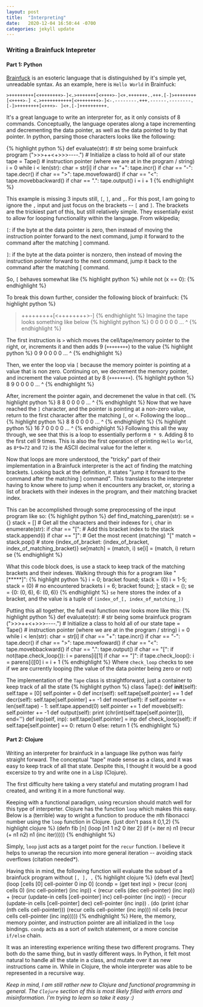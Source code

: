 ```yaml
---
layout: post
title:  "Interpreting"
date:   2020-12-04 16:50:44 -0700
categories: jekyll update
---
```

### Writing a Brainfuck Intepreter
#### Part 1: Python
[Brainfuck][brainfuck-wiki] is an esoteric language that is distinguished by it's simple yet, unreadable syntax. As an example, here is `Hello World` in Brainfuck: 

`>+++++++++[<++++++++>-]<.>+++++++[<++++>-]<+.+++++++..+++.[-]>++++++++[<++++>-] <.>+++++++++++[<++++++++>-]<-.--------.+++.------.--------.[-]>++++++++[<+++>- ]<+.[-]++++++++++.`

It's a great language to write an interpreter for, as it only consists of 8 commands. Conceptually, the language operates along a tape incrementing and decrementing the data pointer, as well as the data pointed to by that pointer. In python, parsing those characters looks like the following:

{% highlight python %}
def evaluate(str):
    # str being some brainfuck program (">>>++<+>>>----.")
    # Initialize a class to hold all of our state
    tape = Tape()
    # instruction pointer (where we are at in the program / string)
    i = 0
    while i < len(str):
        char = str[i]
        if char == "+": tape.incr()
        if char == "-": tape.decr()
        if char == ">": tape.movefoward()
        if char == "<": tape.movebbackward()
        if char == ".": tape.output()
        i = i + 1
{% endhighlight %}

This example is missing 3 inputs still, `[`, `]`, and `,`. For this post, I am going to ignore the `,` input and just focus on the brackets -- `[` and `]`.
The brackets are the trickiest part of this, but still relatively simple. They essentially exist to allow for looping functionality within the language. From wikipedia;

`[`: if the byte at the data pointer is zero, then instead of moving the instruction pointer forward to the next command, jump it forward to the command after the matching ] command. 

`]`: if the byte at the data pointer is nonzero, then instead of moving the instruction pointer forward to the next command, jump it back to the command after the matching [ command. 

So, `[` behaves somewhat like
{% highlight python %}
while not (x == 0):
{% endhighlight %}

To break this down further, consider the following block of brainfuck:
{% highlight python %}
>+++++++++[<++++++++>-]
{% endhighlight %}
Imagine the tape looks something like below
{% highlight python %}
0 0 0 0 0 0 ...
^
{% endhighlight %}

The first instruction is `>` which moves the cell/tape/memory pointer to the right, or, increments it and then adds 9 (`++++++++`) to the value
{% highlight python %}
0 9 0 0 0 0 ...
  ^
{% endhighlight %}

Then, we enter the loop via `[` because the memory pointer is pointing at a value that is non zero. Continuing on, we decrement the memory pointer, and increment the value pointed at by 8 (`++++++++`). 
{% highlight python %}
8 9 0 0 0 0 ...
^
{% endhighlight %}

After, increment the pointer again, and decremenet the value in that cell.
{% highlight python %}
8 8 0 0 0 0 ...
  ^
{% endhighlight %}
Now that we have reached the `]` character, and the pointer is pointing at a non-zero value, return to the first character after the matching `[`, or `<`. Following the loop...
{% highlight python %}
8 8 0 0 0 0 ...
^
{% endhighlight %}
{% highlight python %}
16 7 0 0 0 0 ...
^
{% endhighlight %}
Following this all the way through, we see that this is a loop to essentially perform `8 * 9`. Adding 8 to the first cell 9 times. This is also the first operation of printing `Hello World`, as `8*9=72` and `72` is the ASCII decimal value for the letter `H`. 


Now that loops are more understood, the "tricky" part of their implementation in a Brainfuck interpreter is the act of finding the matching brackets. Looking back at the definition, it states "jump it forward to the command after the matching ] command". This translates to the interpreter having to know where to jump when it encounters any bracket, or, storing a list of brackets with their indexes in the program, and their matching bracket index. 

This can be accomplished through some preprocessing of the input program like so:
{% highlight python %}
def find_matching_paren(str):
    se = {}
    stack = []
    # Get all the characters and their indexes
    for i, char in enumerate(str):
        if char == "[":
            # Add this bracket index to the stack
            stack.append(i)
        if char == "]":
            # Get the most recent (matching) "["
            match = stack.pop()
            # store {index_of_bracket: (index_of_bracket, index_of_matching_bracket)}
            se[match] = (match, i)
            se[i] = (match, i)
    return se
{% endhighlight %}

What this code block does, is use a stack to keep track of the matching brackets and their indexes. Walking through this for a program like "[*****]":
{% highlight python %}
i = 0; bracket found;  stack = (0)
i = 1-5; stack = (0) # no encountered brackets
i = 6; bracket found; ]; stack = (); se = {0: (0, 6), 6: (0, 6)}
{% endhighlight %}
`se` here stores the index of a bracket, and the value is a tuple of `(index_of_[, index_of_matching_])`

Putting this all together, the full eval function now looks more like this:
{% highlight python %}
def evaluate(str):
    # str being some brainfuck program (">>>++<+>>>----.")
    # Initialize a class to hold all of our state
    tape = Tape()
    # instruction pointer (where we are at in the program / string)
    i = 0
    while i < len(str):
        char = str[i]
        if char == "+": tape.incr()
        if char == "-": tape.decr()
        if char == ">": tape.movefoward()
        if char == "<": tape.movebbackward()
        if char == ".": tape.output()
        if char == "[":
            if not(tape.check_loop()):
                i = parens[i][1]
        if char == "]":
            if tape.check_loop():
                i = parens[i][0]
        i = i + 1
{% endhighlight %}
Where `check_loop` checks to see if we are currently looping (the value of the data pointer being zero or not)

The implementation of the `Tape` class is straightforward, just a container to keep track of all the state
{% highlight python %}
class Tape():
    def __init__(self):
        self.tape = [0]
        self.pointer = 0
    def incr(self):
        self.tape[self.pointer] += 1
    def decr(self):
        self.tape[self.pointer] += -1
    def movef(self):
        if self.pointer == len(self.tape) - 1: self.tape.append(0)
        self.pointer += 1
    def moveb(self):
        self.pointer += -1
    def output(self):
        print (chr(int(self.tape[self.pointer])), end='')
    def inp(self, inp):
        self.tape[self.pointer] = inp
    def check_loop(self):
        if self.tape[self.pointer] == 0:
            return 0
        else:
            return 1
{% endhighlight %}

#### Part 2: Clojure
Writing an interpreter for brainfuck in a language like python was fairly straight forward. The conceptual "tape" made sense as a class, and it was easy to keep track of all that state. Despite this, I thought it would be a good excersize to try and write one in a Lisp (Clojure). 

The first difficulty here taking a very stateful and mutating program I had created, and writing it in a more functional way.

Keeping with a functional paradigm, using recursion should match well for this type of interperter. Clojure has the function `loop` which makes this easy. Below is a (terrible) way to wright a function to produce the nth fibonacci number using the `loop` function in Clojure. (just don't pass it 0,1,2) 
{% highlight clojure %}
(defn fib [n]
  (loop [n1 1 n2 0 iter 2]
    (if (= iter n)
      n1
      (recur (+ n1 n2) n1 (inc iter)))))
{% endhighlight %}

Simply, `loop` just acts as a target point for the `recur` function. I believe it helps to unwrap the recursion into more general iteration -- avoiding stack overflows (citation needed*). 

Having this in mind, the following function will evaluate the subset of a brainfuck program without `[, ], ,`
{% highlight clojure %}
(defn eval [text]
  (loop [cells [0] cell-pointer 0 inp 0]
    (condp = (get text inp)
      \> (recur (conj cells 0) (inc cell-pointer) (inc inp))
      \< (recur cells (dec cell-pointer) (inc inp))
      \+ (recur (update-in cells [cell-pointer] inc) cell-pointer (inc inp))
      \- (recur (update-in cells [cell-pointer] dec) cell-pointer (inc inp))
      \. (do
           (print (char (nth cells cell-pointer)))
           (recur cells cell-pointer (inc inp)))
      nil cells
      (recur cells cell-pointer (inc inp)))))
{% endhighlight %}
Here, the memory, memory pointer, and instruction pointer are all initialized in the `loop` bindings. `condp` acts as a sort of switch statement, or a more concise `if/else` chain. 

It was an interesting experience writing these two different programs. They both do the same thing, but in vastly different ways. In Python, it felt most natural to handle all the state in a class, and mutate over it as new instructions came in. While in Clojure, the whole interpreter was able to be represented in a recursive way. 

*Keep in mind, I am still rather new to Clojure and functional programming in general. The `Clojure` section of this is most likely filled with errors and misinformation. I'm trying to learn so take it easy :)*

[brainfuck-wiki]: https://en.wikipedia.org/wiki/Brainfuck


